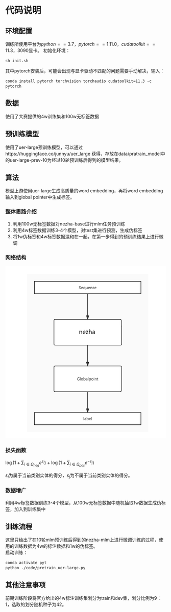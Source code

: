 # 代码说明

## 环境配置

训练所使用平台为$python==3.7$，$pytorch==1.11.0$，$cudatoolkit==11.3$，3090显卡。
初始化环境：

```
sh init.sh
```

其中pytorch安装后，可能会出现与显卡驱动不匹配的问题需要手动解决，输入：

```
conda install pytorch torchvision torchaudio cudatoolkit=11.3 -c pytorch
```

## 数据

使用了大赛提供的4w训练集和100w无标签数据

## 预训练模型

使用了uer-large预训练模型，可以通过https://huggingface.co/junnyu/uer_large 获得，存放在data/pratrain_model中的uer-large-prev-10为经过10轮预训练后得到的模型结果。

## 算法

模型上游使用uer-large生成高质量的word embedding，再将word embedding输入到global pointer中生成标签。

### 整体思路介绍

1. 利用100w无标签数据对nezha-base进行mlm任务预训练
2. 利用4w标签数据训练3-4个模型，对test集进行预测，生成伪标签
3. 将1w伪标签和4w标签数据混和在一起，在第一步得到的预训练结果上进行微调

### 网络结构

![img.png](img.png)

### 损失函数

  $\log \left(1+\sum_{i \in \Omega_{n e g}} e^{s_{i}}\right)+\log \left(1+\sum_{j \in \Omega_{p o s}} e^{-s_{j}}\right)$  

$s_i$为属于当前类别实体的得分，$s_j$为不属于当前类别实体的得分。

### 数据增广

利用4w标签数据训练3-4个模型，从100w无标签数据中随机抽取1w数据生成伪标签，加入到训练集中

## 训练流程

这里只给出了在10轮mlm预训练后得到的nezha-mlm上进行微调训练的过程，使用的训练数据为4w的标注数据和1w的伪标签。  
启动训练：
```
conda activate pyt
python ./code/pretrain_uer-large.py
```


## 其他注意事项

前期训练阶段将官方给出的4w标注训练集划分为train和dev集，划分比例为9：1，选取的划分随机种子为42。
